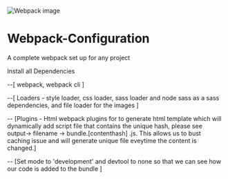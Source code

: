 ![Webpack image](https://images.ctfassets.net/nj2caiz7hkjw/3VoFdDTP5SowwESKIOAgm/a111ddd784928b61045c8e811e1769be/webpack.png?fm=webp)

# Webpack-Configuration
  A complete webpack set up for any project

Install all Dependencies 

 --[ webpack, webpack cli ]
 
 --[ Loaders - style loader, css loader, sass loader and node sass as a sass dependencies, and file loader for the images ]
 
 -- [Plugins - Html webpack plugins for to generate html template which will dynamically add script file that contains the unique hash, please see output-> filename -> bundle.[contenthash]
 .js. This allows us to bust caching issue and will generate unique file eveytime the content is changed.]
 
 -- [Set mode to 'development' and devtool to none so that we can see how our code is added to the bundle ]
 
 

